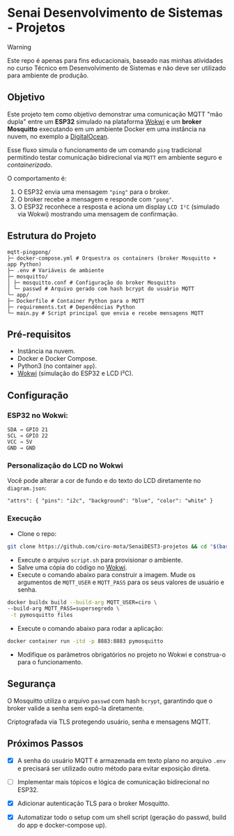 # Senai Desenvolvimento de Sistemas - Projetos

> [!WARNING]
> Este repo é apenas para fins educacionais, baseado nas minhas atividades no curso Técnico em Desenvolvimento de Sistemas e não deve ser utilizado para ambiente de produção.

## Objetivo

Este projeto tem como objetivo demonstrar uma comunicação MQTT "mão dupla" entre um **ESP32** simulado na plataforma [Wokwi](https://wokwi.com/) e um **broker Mosquitto** executando em um ambiente Docker em uma instância na nuvem, no exemplo a [DigitalOcean](https://m.do.co/c/59a80b08da11).

Esse fluxo simula o funcionamento de um comando `ping` tradicional permitindo testar comunicação bidirecional via `MQTT` em ambiente seguro e *containerizado*.

O comportamento é:

1. O ESP32 envia uma mensagem `"ping"` para o broker.
2. O broker recebe a mensagem e responde com `"pong"`.
3. O ESP32 reconhece a resposta e aciona um display `LCD I²C` (simulado via Wokwi) mostrando uma mensagem de confirmação.

## Estrutura do Projeto

```
mqtt-pingpong/
├─ docker-compose.yml # Orquestra os containers (broker Mosquitto + app Python)
├─ .env # Variáveis de ambiente
├─ mosquitto/
│ ├─ mosquitto.conf # Configuração do broker Mosquitto
│ └─ passwd # Arquivo gerado com hash bcrypt do usuário MQTT
└─ app/
├─ Dockerfile # Container Python para o MQTT
├─ requirements.txt # Dependências Python
└─ main.py # Script principal que envia e recebe mensagens MQTT
```

## Pré-requisitos

- Instância na nuvem.
- Docker e Docker Compose.
- Python3 (no container `app`).
- [Wokwi](https://wokwi.com/) (simulação do ESP32 e LCD I²C).

## Configuração

### ESP32 no Wokwi:

    SDA → GPIO 21
    SCL → GPIO 22
    VCC → 5V
    GND → GND

### Personalização do LCD no Wokwi

Você pode alterar a cor de fundo e do texto do LCD diretamente no `diagram.json`:

```
"attrs": { "pins": "i2c", "background": "blue", "color": "white" }
```

### Execução

- Clone o repo:

```bash
git clone https://github.com/ciro-mota/SenaiDEST3-projetos && cd "$(basename "$_" .git)
```
- Execute o arquivo `script.sh` para provisionar o ambiente.
- Salve uma cópia do código no [Wokwi](https://wokwi.com/projects/439649923166542849).
- Execute o comando abaixo para construir a imagem. Mude os argumentos de `MQTT_USER` e `MQTT_PASS` para os seus valores de usuário e senha.

```bash
docker buildx build --build-arg MQTT_USER=ciro \
--build-arg MQTT_PASS=supersegredo \
 -t pymosquitto files
```

- Execute o comando abaixo para rodar a aplicação:

```bash
docker container run -itd -p 8883:8883 pymosquitto
```

- Modifique os parâmetros obrigatórios no projeto no Wokwi e construa-o para o funcionamento.

## Segurança

O Mosquitto utiliza o arquivo `passwd` com hash `bcrypt`, garantindo que o broker valide a senha sem expô-la diretamente.

Criptografada via TLS protegendo usuário, senha e mensagens MQTT.

## Próximos Passos

- [x] A senha do usuário MQTT é armazenada em texto plano no arquivo `.env` e precisará ser utilizado outro método para evitar exposição direta.

- [ ] Implementar mais tópicos e lógica de comunicação bidirecional no ESP32.

- [x] Adicionar autenticação TLS para o broker Mosquitto.

- [x] Automatizar todo o setup com um shell script (geração do passwd, build do app e docker-compose up).
